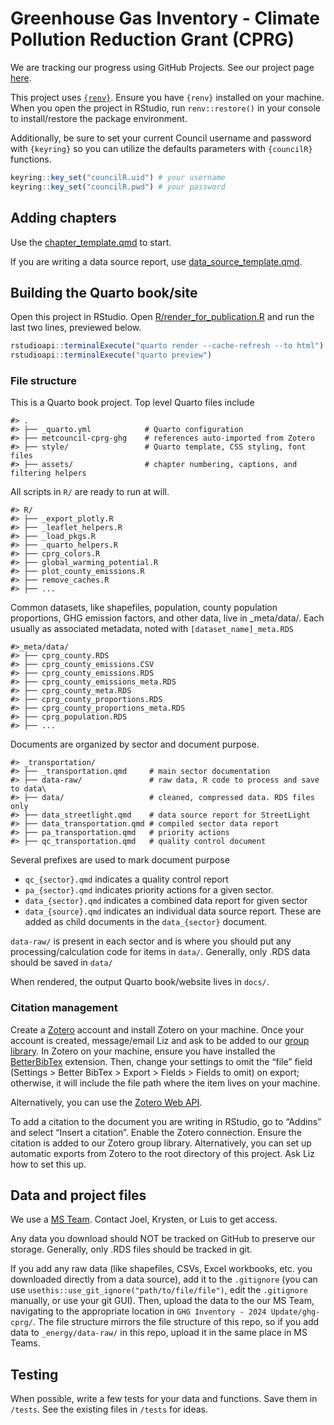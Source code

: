 
<!-- README.md is generated from README.Rmd. Please edit that file -->

# Greenhouse Gas Inventory - Climate Pollution Reduction Grant (CPRG)

<!-- badges: start -->
<!-- badges: end -->

We are tracking our progress using GitHub Projects. See our project page
[here](https://github.com/orgs/Metropolitan-Council/projects/8/views/1).

This project uses [`{renv}`](https://rstudio.github.io/renv/index.html).
Ensure you have `{renv}` installed on your machine. When you open the
project in RStudio, run `renv::restore()` in your console to
install/restore the package environment.

Additionally, be sure to set your current Council username and password
with `{keyring}` so you can utilize the defaults parameters with
`{councilR}` functions.

``` r
keyring::key_set("councilR.uid") # your username
keyring::key_set("councilR.pwd") # your password
```

## Adding chapters

Use the [chapter_template.qmd](chapter_template.qmd) to start.

If you are writing a data source report, use
[data_source_template.qmd](data_source_template.qmd).

## Building the Quarto book/site

Open this project in RStudio. Open
[R/render_for_publication.R](R/render_for_publication.R) and run the
last two lines, previewed below.

``` r
rstudioapi::terminalExecute("quarto render --cache-refresh --to html")
rstudioapi::terminalExecute("quarto preview")
```

### File structure

This is a Quarto book project. Top level Quarto files include

    #> .
    #> ├── _quarto.yml            # Quarto configuration
    #> ├── metcouncil-cprg-ghg    # references auto-imported from Zotero
    #> ├── style/                 # Quarto template, CSS styling, font files
    #> ├── assets/                # chapter numbering, captions, and filtering helpers

All scripts in `R/` are ready to run at will.

    #> R/
    #> ├── _export_plotly.R
    #> ├── _leaflet_helpers.R
    #> ├── _load_pkgs.R
    #> ├── _quarto_helpers.R
    #> ├── cprg_colors.R
    #> ├── global_warming_potential.R
    #> ├── plot_county_emissions.R
    #> ├── remove_caches.R
    #> ├── ...

Common datasets, like shapefiles, population, county population
proportions, GHG emission factors, and other data, live in \_meta/data/.
Each usually as associated metadata, noted with
`[dataset_name]_meta.RDS`

    #>_meta/data/
    #> ├── cprg_county.RDS
    #> ├── cprg_county_emissions.CSV
    #> ├── cprg_county_emissions.RDS
    #> ├── cprg_county_emissions_meta.RDS
    #> ├── cprg_county_meta.RDS
    #> ├── cprg_county_proportions.RDS
    #> ├── cprg_county_proportions_meta.RDS
    #> ├── cprg_population.RDS
    #> ├── ...

Documents are organized by sector and document purpose.

    #> _transportation/
    #> ├── _transportation.qmd     # main sector documentation
    #> ├── data-raw/               # raw data, R code to process and save to data\
    #> ├── data/                   # cleaned, compressed data. RDS files only
    #> ├── data_streetlight.qmd    # data source report for StreetLight
    #> ├── data_transportation.qmd # compiled sector data report
    #> ├── pa_transportation.qmd   # priority actions
    #> ├── qc_transportation.qmd   # quality control document

Several prefixes are used to mark document purpose

- `qc_{sector}.qmd` indicates a quality control report
- `pa_{sector}.qmd` indicates priority actions for a given sector.
- `data_{sector}.qmd` indicates a combined data report for given sector
- `data_{source}.qmd` indicates an individual data source report. These
  are added as child documents in the `data_{sector}` document.

`data-raw/` is present in each sector and is where you should put any
processing/calculation code for items in `data/`. Generally, only .RDS
data should be saved in `data/`

When rendered, the output Quarto book/website lives in `docs/`.

### Citation management

Create a [Zotero](https://www.zotero.org/) account and install Zotero on
your machine. Once your account is created, message/email Liz and ask to
be added to our [group
library](https://www.zotero.org/groups/5318360/metcouncil-cprg-ghg/library).
In Zotero on your machine, ensure you have installed the
[BetterBibTex](https://retorque.re/zotero-better-bibtex/installation/index.html)
extension. Then, change your settings to omit the “file” field (Settings
\> Better BibTex \> Export \> Fields \> Fields to omit) on export;
otherwise, it will include the file path where the item lives on your
machine.

Alternatively, you can use the [Zotero Web
API](https://quarto.org/docs/visual-editor/technical.html#zotero-web-api).

To add a citation to the document you are writing in RStudio, go to
“Addins” and select “Insert a citation”. Enable the Zotero connection.
Ensure the citation is added to our Zotero group library. Alternatively,
you can set up automatic exports from Zotero to the root directory of
this project. Ask Liz how to set this up.

## Data and project files

We use a [MS
Team](https://teams.microsoft.com/l/channel/19%3a0ea5e55bb4c8449a98334fc1402d4fae%40thread.skype/GHG%2520Inventory?groupId=44f6d2b9-a73a-4969-9267-de486d00b3b8&tenantId=ddbff68b-482a-4573-81e0-fef8156a4fd0).
Contact Joel, Krysten, or Luis to get access.

Any data you download should NOT be tracked on GitHub to preserve our
storage. Generally, only .RDS files should be tracked in git.

If you add any raw data (like shapefiles, CSVs, Excel workbooks, etc.
you downloaded directly from a data source), add it to the `.gitignore`
(you can use `usethis::use_git_ignore("path/to/file/file")`, edit the
`.gitignore` manually, or use your git GUI). Then, upload the data to
the our MS Team, navigating to the appropriate location in
`GHG Inventory - 2024 Update/ghg-cprg/`. The file structure mirrors the
file structure of this repo, so if you add data to `_energy/data-raw/`
in this repo, upload it in the same place in MS Teams.

## Testing

When possible, write a few tests for your data and functions. Save them
in `/tests`. See the existing files in `/tests` for ideas.
